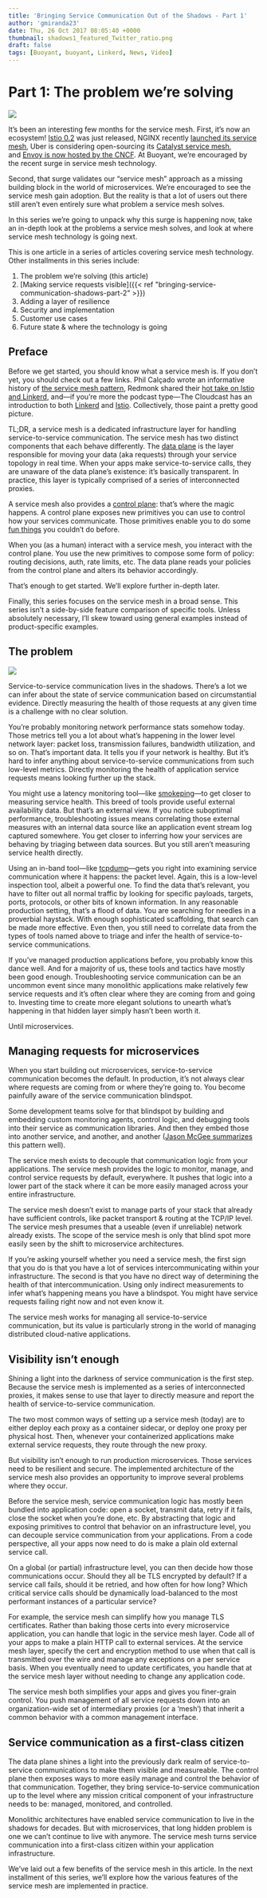 ```yaml
---
title: 'Bringing Service Communication Out of the Shadows - Part 1'
author: 'gmiranda23'
date: Thu, 26 Oct 2017 08:05:40 +0000
thumbnail: shadows1_featured_Twitter_ratio.png
draft: false
tags: [Buoyant, buoyant, Linkerd, News, Video]
---
```


# Part 1: The problem we’re solving

![](/uploads/2019/03/shadows_post_1_ping_550_high.gif) 

It’s been an interesting few months for the service mesh. First, it’s now an ecosystem! [Istio 0.2](https://github.com/istio/istio/milestone/2) was just released, NGINX recently [launched its service mesh](https://www.nginx.com/blog/introducing-nginx-application-platform/), Uber is considering open-sourcing its [Catalyst service mesh](https://thenewstack.io/ubers-catalyst-service-mesh-provides-visibility-speed/), and [Envoy is now hosted by the CNCF](https://www.cncf.io/blog/2017/09/13/cncf-hosts-envoy/). At Buoyant, we’re encouraged by the recent surge in service mesh technology. 

Second, that surge validates our “service mesh” approach as a missing building block in the world of microservices. We’re encouraged to see the service mesh gain adoption. But the reality is that a lot of users out there still aren’t even entirely sure what problem a service mesh solves. 

In this series we’re going to unpack why this surge is happening now, take an in-depth look at the problems a service mesh solves, and look at where service mesh technology is going next. 

This is one article in a series of articles covering service mesh technology. Other installments in this series include:

1. The problem we’re solving (this article)
2. [Making service requests visible]({{< ref "bringing-service-communication-shadows-part-2" >}})
3. Adding a layer of resilience
4. Security and implementation
5. Customer use cases
6. Future state & where the technology is going

## Preface

Before we get started, you should know what a service mesh is. If you don’t yet, you should check out a few links. Phil Calçado wrote an informative history of [the service mesh pattern](http://philcalcado.com/2017/08/03/pattern_service_mesh.html), Redmonk shared their [hot take on Istio and Linkerd](http://redmonk.com/jgovernor/2017/05/31/so-what-even-is-a-service-mesh-hot-take-on-istio-and-linkerd/), and—if you’re more the podcast type—The Cloudcast has an introduction to both [Linkerd](http://www.thecloudcast.net/2017/05/the-cloudcast-298-introduction-to.html?m=1) and [Istio](http://www.thecloudcast.net/2017/09/the-cloudcast-312-istio-routing-load.html?m=1). Collectively, those paint a pretty good picture. 

TL;DR, a service mesh is a dedicated infrastructure layer for handling service-to-service communication. The service mesh has two distinct components that each behave differently. The [data plane](https://medium.com/@mattklein123/the-universal-data-plane-api-d15cec7a) is the layer responsible for moving your data (aka requests) through your service topology in real time. When your apps make service-to-service calls, they are unaware of the data plane’s existence: it’s basically transparent. In practice, this layer is typically comprised of a series of interconnected proxies. 

A service mesh also provides a [control plane](https://medium.com/@mattklein123/the-universal-data-plane-api-d15cec7a): that’s where the magic happens. A control plane exposes new primitives you can use to control how your services communicate. Those primitives enable you to do some [fun things](https://istio.io/docs/tasks/) you couldn’t do before. 

When you (as a human) interact with a service mesh, you interact with the control plane. You use the new primitives to compose some form of policy: routing decisions, auth, rate limits, etc. The data plane reads your policies from the control plane and alters its behavior accordingly. 

That’s enough to get started. We’ll explore further in-depth later.

Finally, this series focuses on the service mesh in a broad sense. This series isn’t a side-by-side feature comparison of specific tools. Unless absolutely necessary, I’ll skew toward using general examples instead of product-specific examples.

## The problem

![](/uploads/2019/03/shadows_post_1_small_ping-1.gif)

Service-to-service communication lives in the shadows. There’s a lot we can infer about the state of service communication based on circumstantial evidence. Directly measuring the health of those requests at any given time is a challenge with no clear solution. 

You’re probably monitoring network performance stats somehow today. Those metrics tell you a lot about what’s happening in the lower level network layer: packet loss, transmission failures, bandwidth utilization, and so on. That’s important data. It tells you if your network is healthy. But it’s hard to infer anything about service-to-service communications from such low-level metrics. Directly monitoring the health of application service requests means looking further up the stack. 

You might use a latency monitoring tool—like [smokeping](http://www.smokeping.org)—to get closer to measuring service health. This breed of tools provide useful external availability data. But that’s an external view. If you notice suboptimal performance, troubleshooting issues means correlating those external measures with an internal data source like an application event stream log captured somewhere. You get closer to inferring how your services are behaving by triaging between data sources. But you still aren’t measuring service health directly. 

Using an in-band tool—like [tcpdump](http://www.tcpdump.org/)—gets you right into examining service communication where it happens: the packet level. Again, this is a low-level inspection tool, albeit a powerful one. To find the data that’s relevant, you have to filter out all normal traffic by looking for specific payloads, targets, ports, protocols, or other bits of known information. In any reasonable production setting, that’s a flood of data. You are searching for needles in a proverbial haystack. With enough sophisticated scaffolding, that search can be made more effective. Even then, you still need to correlate data from the types of tools named above to triage and infer the health of service-to-service communications. 

If you’ve managed production applications before, you probably know this dance well. And for a majority of us, these tools and tactics have mostly been good enough. Troubleshooting service communication can be an uncommon event since many monolithic applications make relatively few service requests and it’s often clear where they are coming from and going to. Investing time to create more elegant solutions to unearth what’s happening in that hidden layer simply hasn’t been worth it. 

Until microservices.

## Managing requests for microservices

When you start building out microservices, service-to-service communication becomes the default. In production, it’s not always clear where requests are coming from or where they’re going to. You become painfully aware of the service communication blindspot. 

Some development teams solve for that blindspot by building and embedding custom monitoring agents, control logic, and debugging tools into their service as communication libraries. And then they embed those into another service, and another, and another ([Jason McGee summarizes](http://www.thecloudcast.net/2017/09/the-cloudcast-312-istio-routing-load.html?m=1) this pattern well). 

The service mesh exists to decouple that communication logic from your applications. The service mesh provides the logic to monitor, manage, and control service requests by default, everywhere. It pushes that logic into a lower part of the stack where it can be more easily managed across your entire infrastructure. 

The service mesh doesn’t exist to manage parts of your stack that already have sufficient controls, like packet transport & routing at the TCP/IP level. The service mesh presumes that a useable (even if unreliable) network already exists. The scope of the service mesh is only that blind spot more easily seen by the shift to microservice architectures. 

If you’re asking yourself whether you need a service mesh, the first sign that you do is that you have a lot of services intercommunicating within your infrastructure. The second is that you have no direct way of determining the health of that intercommunication. Using only indirect measurements to infer what’s happening means you have a blindspot. You might have service requests failing right now and not even know it. 

The service mesh works for managing all service-to-service communication, but its value is particularly strong in the world of managing distributed cloud-native applications.

## Visibility isn’t enough

Shining a light into the darkness of service communication is the first step. Because the service mesh is implemented as a series of interconnected proxies, it makes sense to use that layer to directly measure and report the health of service-to-service communication. 

The two most common ways of setting up a service mesh (today) are to either deploy each proxy as a container sidecar, or deploy one proxy per physical host. Then, whenever your containerized applications make external service requests, they route through the new proxy. 

But visibility isn’t enough to run production microservices. Those services need to be resilient and secure. The implemented architecture of the service mesh also provides an opportunity to improve several problems where they occur. 

Before the service mesh, service communication logic has mostly been bundled into application code: open a socket, transmit data, retry if it fails, close the socket when you’re done, etc. By abstracting that logic and exposing primitives to control that behavior on an infrastructure level, you can decouple service communication from your applications. From a code perspective, all your apps now need to do is make a plain old external service call. 

On a global (or partial) infrastructure level, you can then decide how those communications occur. Should they all be TLS encrypted by default? If a service call fails, should it be retried, and how often for how long? Which critical service calls should be dynamically load-balanced to the most performant instances of a particular service? 

For example, the service mesh can simplify how you manage TLS certificates. Rather than baking those certs into every microservice application, you can handle that logic in the service mesh layer. Code all of your apps to make a plain HTTP call to external services. At the service mesh layer, specify the cert and encryption method to use when that call is transmitted over the wire and manage any exceptions on a per service basis. When you eventually need to update certificates, you handle that at the service mesh layer without needing to change any application code. 

The service mesh both simplifies your apps and gives you finer-grain control. You push management of all service requests down into an organization-wide set of intermediary proxies (or a ‘mesh’) that inherit a common behavior with a common management interface.

## Service communication as a first-class citizen

The data plane shines a light into the previously dark realm of service-to-service communications to make them visible and measureable. The control plane then exposes ways to more easily manage and control the behavior of that communication. Together, they bring service-to-service communication up to the level where any mission critical component of your infrastructure needs to be: managed, monitored, and controlled. 

Monolithic architectures have enabled service communication to live in the shadows for decades. But with microservices, that long hidden problem is one we can’t continue to live with anymore. The service mesh turns service communication into a first-class citizen within your application infrastructure. 

We’ve laid out a few benefits of the service mesh in this article. In the next installment of this series, we’ll explore how the various features of the service mesh are implemented in practice.
